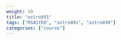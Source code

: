 ```yaml
---
weight: 10
title: "astro891"
tags: ["MSASTRO", "astro891", "astro890"]
categories: ["course"]
---
```

